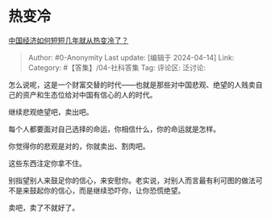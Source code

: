 # 热变冷
[中国经济如何短短几年就从热变冷了？](https://www.zhihu.com/question/652562063/answer/3462896663)

> Author: #0-Anonymity
> Last update: [编辑于 2024-04-14]
> Link:
> Category: #【答集】/04-社科答集 
> Tag: 
> 评论区:
> 泛讨论:

怎么说呢，这是一个财富交替的时代——也就是那些对中国悲观、绝望的人贱卖自己的资产和生态位给对中国有信心的人的时代。

继续悲观绝望吧，卖出吧。

每个人都要面对自己选择的命运，你相信什么，你的命运就是怎样。

你觉得你的悲观是对的，你就卖出、割肉吧。

这些东西注定你拿不住。

别指望别人来鼓足你的信心，来安慰你。老实说，对别人而言最有利可图的做法可不是来鼓起你的信心，而是继续恐吓你，让你恐慌绝望。

卖吧，卖了不就好了。